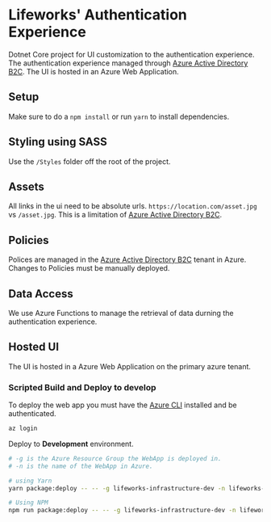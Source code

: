 # Lifeworks' Authentication Experience

Dotnet Core project for UI customization to the authentication experience.
The authentication experience managed through [Azure Active Directory B2C](AAD_B2C). The UI is hosted in an Azure Web Application.

## Setup

Make sure to do a `npm install` or run `yarn` to install dependencies.

## Styling using SASS

Use the `/Styles` folder off the root of the project.

## Assets

All links in the ui need to be absolute urls. `https://location.com/asset.jpg` vs `/asset.jpg`. This is a limitation of [Azure Active Directory B2C](AAD_B2C).

## Policies

Polices are managed in the [Azure Active Directory B2C](AAD_B2C) tenant in Azure. Changes to Policies must be manually deployed.

## Data Access

We use Azure Functions to manage the retrieval of data durning the authentication experience.

## Hosted UI

The UI is hosted in a Azure Web Application on the primary azure tenant.

### Scripted Build and Deploy to develop

To deploy the web app you must have the [Azure CLI](azure_cli) installed and be authenticated.

```sh
az login
```

Deploy to **Development** environment.

```sh
# -g is the Azure Resource Group the WebApp is deployed in.
# -n is the name of the WebApp in Azure.

# using Yarn
yarn package:deploy -- -- -g lifeworks-infrastructure-dev -n lifeworks-b2c-ui-dev-wa

# Using NPM
npm run package:deploy -- -- -g lifeworks-infrastructure-dev -n lifeworks-b2c-ui-dev-wa
```

[AAD_B2C]: https://docs.microsoft.com/en-us/azure/active-directory-b2c/
[azure_cli]: https://docs.microsoft.com/en-us/cli/azure/get-started-with-azure-cli?view=azure-cli-latest